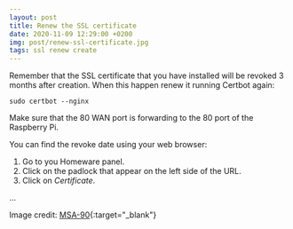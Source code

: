 ```yaml
---
layout: post
title: Renew the SSL certificate
date: 2020-11-09 12:29:00 +0200
img: post/renew-ssl-certificate.jpg
tags: ssl renew create
---
```


Remember that the SSL certificate that you have installed will be revoked 3 months after creation. When this happen renew it running Certbot again:
```
sudo certbot --nginx
```
Make sure that the 80 WAN port is forwarding to the 80 port of the Raspberry Pi.

You can find the revoke date using your web browser:

1. Go to you Homeware panel.
2. Click on the padlock that appear on the left side of the URL.
3. Click on _Certificate_.

...

Image credit: [MSA-90](https://pixabay.com/es/photos/clave-llavero-metal-gris-brillante-2501911/){:target="_blank"}
